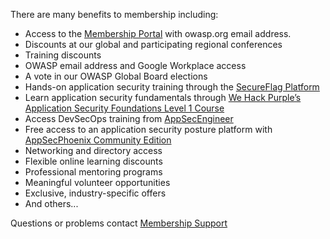 <p>There are many benefits to membership including:</p>
      <ul> 
        <li>Access to the <a href="https://members.owasp.org/">Membership Portal</a> with owasp.org email address.</li>
        <li>Discounts at our global and participating regional conferences</li>
        <li>Training discounts</li>
        <li>OWASP email address and Google Workplace access</li>
        <li>A vote in our OWASP Global Board elections</li>
	     <li>Hands-on application security training through the <a href="https://www.secureflag.com/owasp.html">SecureFlag Platform</a></li> 
        <li>Learn application security fundamentals through <a href="https://academy.wehackpurple.com/enroll/1756874?th__ug=29f310de&th__c=owaspmembers">We Hack Purple’s Application Security Foundations Level 1 Course</a></li> 
	      <li>Access DevSecOps training from <a href="https://learning.appsecengineer.com/signup/partner/Y29tcGFueV9hY2I4ODBkMC02M2Y3LTRkMzctYjI0ZS0yMDQ5ZDYwYzhmMjU">AppSecEngineer</a></li>
        <li>Free access to an application security posture platform with <a href="https://appsecphoenix.cloud/signup/owasp">AppSecPhoenix Community Edition</a></li>
      	<li>Networking and directory access</li>
        <li>Flexible online learning discounts</li>
        <li>Professional mentoring programs</li>
        <li>Meaningful volunteer opportunities</li>
        <li> Exclusive, industry-specific offers</li>
        <li>And others...</li>
      </ul>
      
<p>Questions or problems contact <a href="https://owasporg.atlassian.net/servicedesk/customer/portal/9">Membership Support</a></p>
